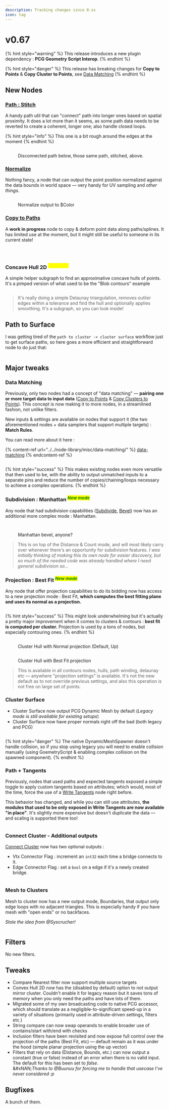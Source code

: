 ```yaml
---
description: Tracking changes since 0.xx
icon: tag
---
```


# v0.67

{% hint style="warning" %}
This release introduces a new plugin dependency : **PCG Geometry Script Interop**.
{% endhint %}

{% hint style="danger" %}
This release has breaking changes for **Copy to Points** & **Copy Cluster to Points**, see [Data Matching](v0.67.md#data-matching)
{% endhint %}

## New Nodes

### [Path : Stitch](../../node-library/paths/stitch.md)

A handy path util that can "connect" path into longer ones based on spatial proximity. It does a lot more than it seems, as some path data needs to be reverted to create a coherent, longer one; also handle closed loops.

{% hint style="info" %}
This one is a bit rough around the edges at the moment
{% endhint %}

<figure><img src="../../.gitbook/assets/image (2) (1).png" alt=""><figcaption><p>Disconnected path below, those same path, stitched, above.</p></figcaption></figure>

### [Normalize](../../node-library/transform/normalize.md)

Nothing fancy, a node that can output the point position normalized against the data bounds in world space — very handy for UV sampling and _other things_.

<figure><img src="../../.gitbook/assets/Normalize.gif" alt=""><figcaption><p>Normalize output to $Color</p></figcaption></figure>

### [Copy to Paths](../../node-library/transform/copy-to-path.md)

A **work in progress** node to copy & deform point data along paths/splines. It has limited use at the moment, but it might still be useful to someone in its current state!

<div><figure><img src="../../.gitbook/assets/image (69).png" alt=""><figcaption></figcaption></figure> <figure><img src="../../.gitbook/assets/ctp2.gif" alt=""><figcaption></figcaption></figure> <figure><img src="../../.gitbook/assets/image.png" alt=""><figcaption></figcaption></figure></div>

### Concave Hull 2D <sup>_<mark style="color:yellow;">Subgraph</mark>_</sup>

A simple helper subgraph to find an approximative concave hulls of points. It's a pimped version of what used to be the "Blob contours" example

<figure><img src="../../.gitbook/assets/image (67).png" alt=""><figcaption></figcaption></figure>

> It's really doing a simple Delaunay triangulation, removes outlier edges within a tolerance and find the hull and optionally applies smoothing. It's a subgraph, so you can look inside!

## Path to Surface

I was getting tired of the `path to cluster -> cluster surface` workflow just to get surface paths, so here goes a more efficient and straightforward node to do just that:

<figure><img src="../../.gitbook/assets/image (3).png" alt=""><figcaption></figcaption></figure>

## Major tweaks

### Data Matching

Previously, only two nodes had a concept of "data matching" — **pairing one or more target data to input data** ([Copy to Points](../../node-library/misc/copy-to-points.md) & [Copy Clusters to Points](../../node-library/clusters/copy-clusters-to-points.md)). This concept is now making it to more nodes, in a streamlined fashion, not unlike filters.

New inputs & settings are available on nodes that support it (the two aforementioned nodes + data samplers that support multiple targets) : **Match Rules**.

You can read more about it here :&#x20;

{% content-ref url="../../node-library/misc/data-matching/" %}
[data-matching](../../node-library/misc/data-matching/)
{% endcontent-ref %}

<figure><img src="../../.gitbook/assets/image (66).png" alt=""><figcaption></figcaption></figure>

{% hint style="success" %}
This makes existing nodes even more versatile that then used to be, with the ability to output unmatched inputs to a separate pins and reduce the number of copies/chaining/loops necessary to achieve a complex operations.
{% endhint %}

### Subdivision : Manhattan <sup>_<mark style="color:green;">New mode</mark>_</sup>

Any node that had subdivision capabilities ([Subdivide](../../node-library/paths/subdivide.md), [Bevel](../../node-library/paths/bevel.md)) now has an additional more complex mode : Manhattan.

<div><figure><img src="../../.gitbook/assets/manh1.gif" alt=""><figcaption></figcaption></figure> <figure><img src="../../.gitbook/assets/bev.png" alt=""><figcaption><p>Manhattan bevel, anyone?</p></figcaption></figure></div>

> This is on top of the Distance & Count mode, and will most likely carry over whenever there's an opportunity for subdivision features. _I was initially thinking of making this its own node for easier discovery, but so much of the needed code was already handled where I need general subdivision so..._

### Projection : Best Fit <sup>_<mark style="color:green;">New mode</mark>_</sup>

Any node that offer projection capabilities to do its bidding now has access to a new projection mode : Best Fit, **which computes the best fitting plane and uses its normal as a projection.**&#x20;

<figure><img src="../../.gitbook/assets/image (1) (1) (1) (1).png" alt=""><figcaption></figcaption></figure>

{% hint style="success" %}
This might look underwhelming but it's actually a pretty major improvement when it comes to clusters & contours : **best fit is computed per cluster.** Projection is used by a tons of nodes, but especially contouring ones.&#x20;
{% endhint %}

<div><figure><img src="../../.gitbook/assets/image (1) (1) (1) (1) (1).png" alt=""><figcaption><p>Cluster Hull with Normal projection (Default, Up)</p></figcaption></figure> <figure><img src="../../.gitbook/assets/image (2) (1) (1).png" alt=""><figcaption><p>Cluster Hull with Best Fit projection</p></figcaption></figure></div>

> This is available in all contours nodes, hulls, path winding, delaunay etc — anywhere "projection settings" is available. It's not the new default as to not override previous settings, and also this operation is not free on large set of points.

### Cluster Surface

* Cluster Surface now output PCG Dynamic Mesh by default (_Legacy mode is still available for existing setups_)
* Cluster Surface now have proper normals right off the bad (both legacy and PCG)

<figure><img src="../../.gitbook/assets/image (64).png" alt=""><figcaption></figcaption></figure>

{% hint style="danger" %}
The native DynamicMeshSpawner doesn't handle collision, so if you stop using legacy you will need to enable collision manually (using GoemetryScript & enabling complex collision on the spawned component).
{% endhint %}

### Path + Tangents

Previously, nodes that used paths and expected tangents exposed a simple toggle to apply custom tangents based on attributes; which would, most of the time, force the use of a [Write Tangents](../../node-library/paths/write-tangents/) node right before.

This behavior has changed, and while you can still use attributes, **the modules that used to be only exposed in Write Tangents are now available "in place"**. It's slightly more expensive but doesn't duplicate the data — and scaling is supported there too!

<figure><img src="../../.gitbook/assets/image (3) (1).png" alt=""><figcaption></figcaption></figure>

### Connect Cluster - Additional outputs

[Connect Cluster](../../node-library/clusters/connect-clusters.md) now has  two optional outputs :&#x20;

* Vtx Connector Flag : increment an `int32` each time a bridge connects to it.
* Edge Connector Flag : set a `bool` on a edge if it's a newly created bridge.

<figure><img src="../../.gitbook/assets/image (65).png" alt=""><figcaption></figcaption></figure>

### Mesh to Clusters

Mesh to cluster now has a new output mode, Boundaries, that output only edge loops with no adjacent triangles. This is especially handy if you have mesh with "open ends" or no backfaces.

_Stole the idea from @Syscrucher!_

<figure><img src="../../.gitbook/assets/image (2).png" alt=""><figcaption></figcaption></figure>

## Filters

No new filters.

## Tweaks

* Compare Nearest filter now support multiple source targets
* Convex Hull 2D now has the (disabled by default) option to not output mirror cluster. Couldn't enable it for legacy reason but it saves tons of memory when you only need the paths and have lots of them.
* Migrated some of my own broadcasting code to native PCG accessor, which should translate as a negligible-to-significant speed-up in a variety of situations (primarily used in attribute-driven settings, filters etc.)
* String compare can now swap operands to enable broader use of contains/start with/end with checks
* Inclusion filters have been revisited and now expose full control over the projection of the paths (Best Fit, etc) — default remain as it was under the hood (simple planar projection using the up vector)
* Filters that rely on data (Distance, Bounds, etc.) can now output a constant (true or false) instead of an error when there is no valid input. The default for this has been set to _false_.\
  &#xNAN;_&#x54;hanks to @Buunuu for forcing me to handle that usecase I've never considered :p_

## Bugfixes

A bunch of them.
